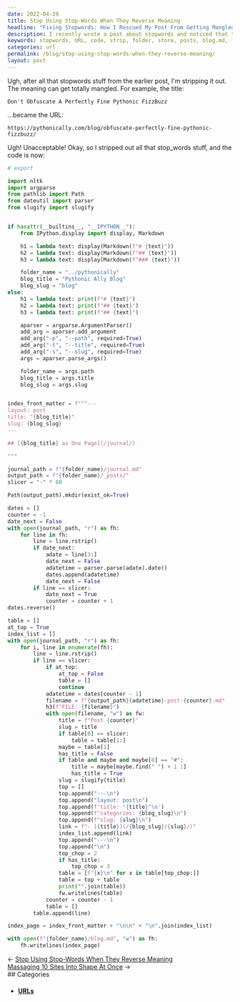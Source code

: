 ```yaml
---
date: 2022-04-29
title: Stop Using Stop-Words When They Reverse Meaning
headline: "Fixing Stopwords: How I Rescued My Post From Getting Mangled in the URL"
description: I recently wrote a post about stopwords and noticed that the title was getting distorted in the URL. To fix this, I wrote some code to strip out all stopwords and create a post with a more appropriate URL. This code also creates a folder to store the posts and generates a blog.md file with a list of all the posts. Read my blog post to learn more about how I fixed this issue!
keywords: stopwords, URL, code, strip, folder, store, posts, blog.md, file, list, fix, issue, meaning, mangled, appropriate
categories: url
permalink: /blog/stop-using-stop-words-when-they-reverse-meaning/
layout: post
---
```



Ugh, after all that stopwords stuff from the earlier post, I'm stripping it
out. The meaning can get totally mangled. For example, the title:

    Don't Obfuscate A Perfectly Fine Pythonic FizzBuzz

...became the URL:

    https://pythonically.com/blog/obfuscate-perfectly-fine-pythonic-fizzbuzz/

Ugh! Unacceptable! Okay, so I stripped out all that stop_words stuff, and the
code is now:

```python
# export

import nltk
import argparse
from pathlib import Path
from dateutil import parser
from slugify import slugify


if hasattr(__builtins__, "__IPYTHON__"):
    from IPython.display import display, Markdown

    h1 = lambda text: display(Markdown(f"# {text}"))
    h2 = lambda text: display(Markdown(f"## {text}"))
    h3 = lambda text: display(Markdown(f"### {text}"))

    folder_name = "../pythonically"
    blog_title = "Pythonic Ally Blog"
    blog_slug = "blog"
else:
    h1 = lambda text: print(f"# {text}")
    h2 = lambda text: print(f"## {text}")
    h3 = lambda text: print(f"## {text}")

    aparser = argparse.ArgumentParser()
    add_arg = aparser.add_argument
    add_arg("-p", "--path", required=True)
    add_arg("-t", "--title", required=True)
    add_arg("-s", "--slug", required=True)
    args = aparser.parse_args()

    folder_name = args.path
    blog_title = args.title
    blog_slug = args.slug


index_front_matter = f"""---
layout: post
title: "{blog_title}"
slug: {blog_slug}
---

## [{blog_title} as One Page](/journal/)

"""

journal_path = f"{folder_name}/journal.md"
output_path = f"{folder_name}/_posts/"
slicer = "-" * 80

Path(output_path).mkdir(exist_ok=True)

dates = []
counter = -1
date_next = False
with open(journal_path, "r") as fh:
    for line in fh:
        line = line.rstrip()
        if date_next:
            adate = line[3:]
            date_next = False
            adatetime = parser.parse(adate).date()
            dates.append(adatetime)
            date_next = False
        if line == slicer:
            date_next = True
            counter = counter + 1
dates.reverse()

table = []
at_top = True
index_list = []
with open(journal_path, "r") as fh:
    for i, line in enumerate(fh):
        line = line.rstrip()
        if line == slicer:
            if at_top:
                at_top = False
                table = []
                continue
            adatetime = dates[counter - 1]
            filename = f"{output_path}{adatetime}-post-{counter}.md"
            h3(f"FILE: {filename}")
            with open(filename, "w") as fw:
                title = f"Post {counter}"
                slug = title
                if table[0] == slicer:
                    table = table[1:]
                maybe = table[1]
                has_title = False
                if table and maybe and maybe[0] == "#":
                    title = maybe[maybe.find(" ") + 1 :]
                    has_title = True
                slug = slugify(title)
                top = []
                top.append("---\n")
                top.append("layout: post\n")
                top.append(f'title: "{title}"\n')
                top.append(f"categories: {blog_slug}\n")
                top.append(f"slug: {slug}\n")
                link = f"- [{title}](/{blog_slug}/{slug}/)"
                index_list.append(link)
                top.append("---\n")
                top.append("\n")
                top_chop = 2
                if has_title:
                    top_chop = 3
                table = [f"{x}\n" for x in table[top_chop:]]
                table = top + table
                print("".join(table))
                fw.writelines(table)
            counter = counter - 1
            table = []
        table.append(line)

index_page = index_front_matter + "\n\n" + "\n".join(index_list)

with open(f"{folder_name}/blog.md", "w") as fh:
    fh.writelines(index_page)
```


<div class="post-nav"><div class="post-nav-prev"><span class="arrow">&larr;&nbsp;</span><a href="stop-using-stop-words-when-they-reverse-meaning">Stop Using Stop-Words When They Reverse Meaning</a></div><div class="post-nav-next"><a href="massaging-10-sites-into-shape-at-once">Massaging 10 Sites Into Shape At Once</a><span class="arrow">&nbsp;&rarr;</span></div></div>
## Categories

<ul>
<li><h4><a href='/url/'>URLs</a></h4></li></ul>